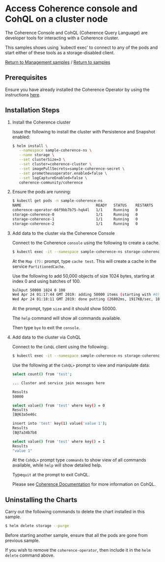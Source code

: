 # Access Coherence console and CohQL on a cluster node

The Coherence Console and CohQL (Coherence Query Language) are developer tools for interacting with a 
Coherence cluster.

This samples shows using `kubectl exec' to connect to any of the pods and start 
either of these tools as a storage-disabled client.

[Return to Management samples](../) / [Return to samples](../../README.md#list-of-samples)

## Prerequisites

Ensure you have already installed the Coherence Operator by using the instructions [here](../../../README.md#install-the-coherence-operator).

## Installation Steps

1. Install the Coherence cluster

   Issue the following to install the cluster with Persistence and Snapshot enabled:

   ```bash
   $ helm install \
      --namespace sample-coherence-ns \
      --name storage \
      --set clusterSize=3 \
      --set cluster=coherence-cluster \
      --set imagePullSecrets=sample-coherence-secret \
      --set prometheusoperator.enabled=false \
      --set logCaptureEnabled=false \
      coherence-community/coherence
   ```
   
1. Ensure the pods are running:

   ```bash
   $ kubectl get pods -n sample-coherence-ns
   NAME                                  READY   STATUS    RESTARTS   AGE
   coherence-operator-66f9bb7b75-hqk4l   1/1     Running   0          13m
   storage-coherence-0                   1/1     Running   0          3m
   storage-coherence-1                   1/1     Running   0          2m
   storage-coherence-2                   1/1     Running   0          44s
   ```
   
1. Add data to the cluster via the Coherence Console

   Connect to the Coherence `console` using the following to create a cache.

   ```bash
   $ kubectl exec -it --namespace sample-coherence-ns storage-coherence-0 bash /scripts/startCoherence.sh console
   ```   
   
   At the `Map (?):` prompt, type `cache test`.  This will create a cache in the service `PartitionedCache`.
   
   Use the following to add 50,000 objects of size 1024 bytes, starting at index 0 and using batches of 100.
   
   ```bash
   bulkput 50000 1024 0 100
   Wed Apr 24 01:17:44 GMT 2019: adding 50000 items (starting with #0) each 1024 bytes ...
   Wed Apr 24 01:18:11 GMT 2019: done putting (26802ms, 1917KB/sec, 1865 items/sec)
   ```
   
   At the prompt, type `size` and it should show 50000.
   
   The `help` command will show all commands available.
   
   Then type `bye` to exit the `console`.
      
1. Add data to the cluster via CohQL      

   Connect to the `CohQL` client using the following:.

   ```bash
   $ kubectl exec -it --namespace sample-coherence-ns storage-coherence-0 bash /scripts/startCoherence.sh queryplus
   ```   
   
   Use the following at the `CohQL>` prompt to view and manipulate data:
   
   ```bash
   select count() from 'test';

   ... Cluster and service join messages here

   Results
   50000

   select value() from 'test' where key() = 0
   Results
   [B@63a5e46c

   insert into 'test' key(1) value('value 1');
   Results
   [B@7a34b7b8

   select value() from 'test' where key() = 1
   Results
   "value 1"
   ```
   
   At the `CohQL>` prompt type `commands` to show view of all commands available, while `help` will show
   detailed help.
   
   Type`quit` at the prompt to exit CohQL.
   
   Please see [Coherence Documentation](https://docs.oracle.com/middleware/1221/coherence/develop-applications/api_cq.htm#COHDG5264) 
   for more information on CohQL.

## Uninstalling the Charts

Carry out the following commands to delete the chart installed in this sample.

```bash
$ helm delete storage --purge
```

Before starting another sample, ensure that all the pods are gone from previous sample.

If you wish to remove the `coherence-operator`, then include it in the `helm delete` command above.
   

